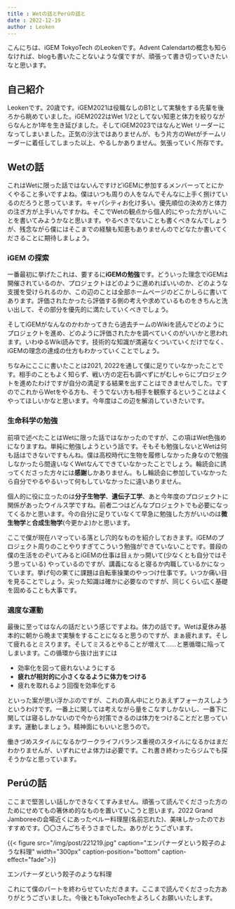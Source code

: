 ```yaml
---
title : Wetの話とPerúの話と
date : 2022-12-19
author : Leoken
---
```


こんにちは、iGEM TokyoTech のLeokenです。Advent Calendartの概念も知らなければ、blogも書いたことないような僕ですが、頑張って書き切っていきたいなと思います。

## 自己紹介

Leokenです。20歳です。iGEM2021は役職なしのB1として実験をする先輩を後ろから眺めていました。iGEM2022はWet 1/2としてない知恵と体力を絞りながらなんとか1年を生き延びました。そしてiGEM2023ではなんとWet リーダーになってしまいました。正気の沙汰ではありませんが、もう片方のWetがチームリーダーに着任してしまった以上、やるしかありません。気張っていく所存です。

## Wetの話

これはWetに限った話ではないんですけどiGEMに参加するメンバーってとにかくやること多いですよね。僕はいつも周りの人をなんでそんなに上手く捌けているのだろうと思っています。キャパシティお化け多い。優先順位の決め方と体力の注ぎ方が上手いんですかね。そこでWetの観点から個人的にやった方がいいことを書いてみようかなと思います。やるべきでないことも書くべきなんでしょうが、残念ながら僕にはそこまでの経験も知恵もありませんのでどなたか書いてくださることに期待しましょう。

### iGEM の探索

一番最初に挙げたこれは、要するに**iGEMの勉強**です。どういった理念でiGEMは開催されているのか、プロジェクトはどのように進めればいいのか、どのような支援を受けられるのか、この辺のことは全部ホームページのどこかしらに書いてあります。評価されたかったら評価する側の考えや求めているものをきちんと洗い出して、その部分を優先的に満たしていくべきでしょう。

そしてiGEMがなんなのかわかってきたら過去チームのWikiを読んでどのようにプロジェクトを進め、どのように評価されたかを調べていくのがいいかと思われます。いわゆるWiki読みです。技術的な知識が満遍なくついていくだけでなく、iGEMの理念の達成の仕方もわかっていくことでしょう。

ちなみにここに書いたことは2021, 2022を通して僕に足りていなかったことです。相手のこともよく知らず、戦い方の定石も調べずにがむしゃらにプロジェクトを進めたわけですが自分の満足する結果を出すことはできませんでした。ですのでこれからWetをやる方も、そうでない方も相手を観察するということはよくやってほしいかなと思います。今年度はこの辺を解消していきたいです。

### 生命科学の勉強

前項で述べたことはWetに限った話ではなかったのですが、この項はWet色強めになりますね。単純に勉強しようという話です。そもそも勉強しないとWetは何も話はできないですもんね。僕は高校時代に生物を履修しなかった身なので勉強しなかったら間違いなくWetなんてできていなかったことでしょう。輪読会に誘ってくださった方々には**感謝**しかありません。もし輪読会に参加していなかったら自分でやるやるいって何もしていなかったに違いありません。

個人的に役に立ったのは**分子生物学**、**遺伝子工学**、あと今年度のプロジェクトに関係があったウイルス学ですね。前者二つはどんなプロジェクトでも必要になってくるかと思います。今の自分に足りていなくて早急に勉強した方がいいのは**微生物学**と**合成生物学**(今更かよ)かと思います。

ここで僕が現在ハマっている落とし穴的なものを紹介しておきます。iGEMのプロジェクト周りのことやりすぎてこういう勉強ができていないことです。普段の僕の生活をのぞいてみるとiGEMの仕事は目ぇかっ開いて(少なくとも自分ではそう思っている) やっているのですが、講義になると寝るか内職しているかになっています。挙げ句の果てに課題は自転車操業のやっつけ仕事です。いつか痛い目を見ることでしょう。尖った知識は確かに必要なのですが、同じくらい広く基礎を固めることも大事です。

### 適度な運動

最後に至ってはなんの話だという感じですよね。体力の話です。Wetは夏休み基本的に朝から晩まで実験をすることになると思うのですが、まぁ疲れます。そして疲れるとミスります。そしてミスるとやることが増えて……と悪循環に陥ってしまいます。この循環から抜け出すには

- 効率化を図って疲れないようにする
- **疲れが相対的に小さくなるように体力をつける**
- 疲れを取れるよう回復を効率化する

といった案が思い浮かぶのですが、これの真ん中にとりあえずフォーカスしようというわけです。一番上に関しては考えながら量をこなすしかないし、一番下に関しては寝るしかないので今から対策できるのは体力をつけることだと思っています。運動しましょう。精神面にもいいと思うので。

働きづめスタイルになるかワークライフバランス重視のスタイルになるかはまだわかりませんが、いずれにせよ体力は必要です。これ書き終わったらジムでも探そうかなと思っています。

## Perúの話

ここまで堅苦しい話しかできなくてすみません。頑張って読んでくださった方のためにせめてもの箸休め的なものを置いていこうと思います。2022 Grand Jamboreeの会場近くにあったペルー料理屋(名前忘れた)、美味しかったのでおすすめです。〇〇さんごちそうさまでした。ありがとうございます。

{{< figure src="/img/post/221219.jpg" caption="エンパナーダという餃子のような料理" width="300px" caption-position="bottom" caption-effect="fade">}}

エンパナーダという餃子のような料理

これにて僕のパートを終わらせていただきます。ここまで読んでくださった方ありがとうございました。今後ともTokyoTechをよろしくお願いいたします。